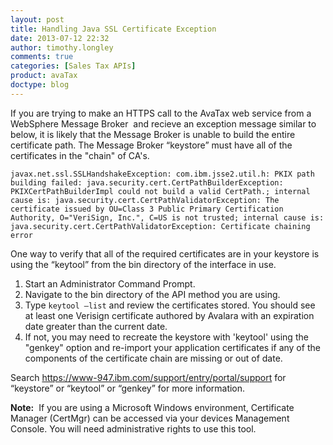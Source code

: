 ```yaml
---
layout: post
title: Handling Java SSL Certificate Exception 
date: 2013-07-12 22:32
author: timothy.longley
comments: true
categories: [Sales Tax APIs]
product: avaTax
doctype: blog
---
```

If you are trying to make an HTTPS call to the AvaTax web service from a WebSphere Message Broker  and recieve an exception message similar to below, it is likely that the Message Broker is unable to build the entire certificate path. The Message Broker “keystore” must have all of the certificates in the "chain" of CA's.
<p><code>javax.net.ssl.SSLHandshakeException: com.ibm.jsse2.util.h: PKIX path building failed: java.security.cert.CertPathBuilderException: PKIXCertPathBuilderImpl could not build a valid CertPath.; internal cause is: java.security.cert.CertPathValidatorException: The certificate issued by OU=Class 3 Public Primary Certification Authority, O="VeriSign, Inc.", C=US is not trusted; internal cause is: java.security.cert.CertPathValidatorException: Certificate chaining error</code></p>
One way to verify that all of the required certificates are in your keystore is using the “keytool” from the bin directory of the interface in use.
<ol>
	<li>Start an Administrator Command Prompt.</li>
	<li>Navigate to the bin directory of the API method you are using.</li>
	<li>Type <code>keytool –list</code> and review the certificates stored. You should see at least one Verisign certificate authored by Avalara with an expiration date greater than the current date.</li>
	<li>If not, you may need to recreate the keystore with 'keytool' using the "genkey" option and re-import your application certificates if any of the components of the certificate chain are missing or out of date.</li>
</ol>
Search <a href="https://www-947.ibm.com/support/entry/portal/support">https://www-947.ibm.com/support/entry/portal/support</a> for “keystore” or “keytool” or “genkey” for more information.

<strong>Note:</strong>  If you are using a Microsoft Windows environment, Certificate Manager (CertMgr) can be accessed via your devices Management Console. You will need administrative rights to use this tool.
